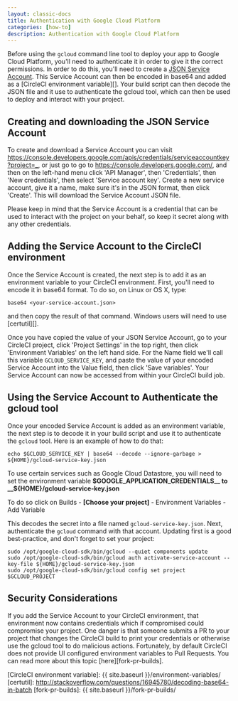 ```yaml
---
layout: classic-docs
title: Authentication with Google Cloud Platform
categories: [how-to]
description: Authentication with Google Cloud Platform
---
```


Before using the `gcloud` command line tool to deploy your app to Google Cloud 
Platform, you'll need to authenticate it in order to give it the correct 
permissions. In order to do this, you'll need to create a 
[JSON Service Account][]. This Service Account can then be encoded in base64 
and added as a [CircleCI environment variable][]. Your build script can then decode 
the JSON file and it use to authenticate the gcloud tool, which can then be 
used to deploy and interact with your project.

## Creating and downloading the JSON Service Account

To create and download a Service Account you can visit 
<https://console.developers.google.com/apis/credentials/serviceaccountkey?project=_>, 
or just go to go to <https://console.developers.google.com/>, and then on the 
left-hand menu click 'API Manager', then 'Credentials', then 'New credentials', 
then select 'Service account key'. Create a new service account, give it a 
name, make sure it's in the JSON format, then click 'Create'. This will 
download the Service Account JSON file.

Please keep in mind that the Service Account is a credential that can be used 
to interact with the project on your behalf, so keep it secret along with any 
other credentials.

## Adding the Service Account to the CircleCI environment

Once the Service Account is created, the next step is to add it as an 
environment variable to your CircleCI environment. First, you'll need to encode 
it in base64 format. To do so, on Linux or OS X, type:

```
base64 <your-service-account.json>
```

and then copy the result of that command. Windows users will need to use 
[certutil][].

Once you have copied the value of your JSON Service Account, go to your 
CircleCI project, click 'Project Settings' in the top right, then click 
'Environment Variables' on the left hand side. For the Name field we'll call 
this variable `GCLOUD_SERVICE_KEY`, and paste the value of your encoded Service 
Account into the Value field, then click 'Save variables'. Your Service Account 
can now be accessed from within your CircleCI build job.

## Using the Service Account to Authenticate the gcloud tool

Once your encoded Service Account is added as an environment variable, the next 
step is to decode it in your build script and use it to authenticate the 
`gcloud` tool. Here is an example of how to do that:

```
echo $GCLOUD_SERVICE_KEY | base64 --decode --ignore-garbage > ${HOME}/gcloud-service-key.json
```

To use certain services such as Google Cloud Datastore, you will need to set the environment variable
__$GOOGLE_APPLICATION_CREDENTIALS__ to __${HOME}/gcloud-service-key.json__

To do so click on Builds - __[Choose your project]__ - Environment Variables - Add Variable

This decodes the secret into a file named `gcloud-service-key.json`. Next, 
authenticate the `gcloud` command with that account. Updating first is a good 
best-practice, and don't forget to set your project:

```
sudo /opt/google-cloud-sdk/bin/gcloud --quiet components update
sudo /opt/google-cloud-sdk/bin/gcloud auth activate-service-account --key-file ${HOME}/gcloud-service-key.json
sudo /opt/google-cloud-sdk/bin/gcloud config set project $GCLOUD_PROJECT
```

## Security Considerations

If you add the Service Account to your CircleCI environment, that environment 
now contains credentials which if compromised could compromise your project. 
One danger is that someone submits a PR to your project that changes the 
CircleCI build to print your credentials or otherwise use the gcloud tool to do 
malicious actions. Fortunately, by default CircleCI does not provide UI 
configured environment variables to Pull Requests. You can read more about this 
topic [here][fork-pr-builds].



[JSON Service Account]: https://developers.google.com/identity/protocols/OAuth2ServiceAccount
[CircleCI environment variable]: {{ site.baseurl }}/environment-variables/
[certutil]: http://stackoverflow.com/questions/16945780/decoding-base64-in-batch
[fork-pr-builds]: {{ site.baseurl }}/fork-pr-builds/
